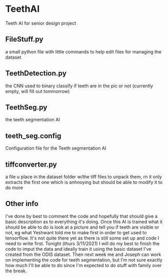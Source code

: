 # TeethAI
Teeth AI for senior design project

## FileStuff.py
a small python file with little commands to help edit files for managing the dataset

## TeethDetection.py
the CNN used to binary classify if teeth are in the pic or not (currently empty, will fill out tommorrow)

## TeethSeg.py
the teeth segmentation AI

## teeth_seg.config
Configuration file for the Teeth segmentation AI

## tiffconverter.py
a file u place in the dataset folder w/the tiff files to unpack them, rn it only extracts the first one which is anhnoying but should be able to modify it to do more


## Other info
I've done by best to comment the code and hopefully that should give a basic description as to everything it's doing. Once this AI is trained what it should be able to do is look at a picture and tell you if teeth are visible or not, eg what Yeshwant told me to make first in order to get used to tensorflow. It's not quite there yet as there is still some set up and code I need to write first. Tonight (thurs 3/11/2021) I will do my best to finish the code to imput the data and ideally train it using the basic dataset I've created from the ODIS dataset. Then next week me and Joseph can work on implementing the code for teeth segmentation, but I'm not sure exactly how much I'll be able to do since I'm expected to do stuff with family over the break.
